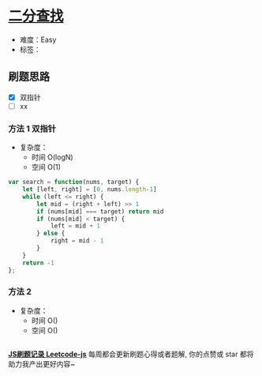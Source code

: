 # [二分查找](https://leetcode-cn.com/problems/binary-search/)

- 难度：Easy
- 标签：

## 刷题思路

- [x] 双指针
- [ ] xx

### 方法 1 双指针

- 复杂度：
    - 时间 O(logN)
    - 空间 O(1)

``` js
var search = function(nums, target) {
    let [left, right] = [0, nums.length-1]
    while (left <= right) {
        let mid = (right + left) >> 1
        if (nums[mid] === target) return mid
        if (nums[mid] < target) {
            left = mid + 1
        } else {
            right = mid - 1
        }
    }
    return -1
};
```

### 方法 2

- 复杂度：
    - 时间 O()
    - 空间 O()

``` js

```

**[JS刷题记录 Leetcode-js](https://github.com/Nodreame/leetcode-js)** 每周都会更新刷题心得或者题解, 你的点赞或 star 都将助力我产出更好内容~
